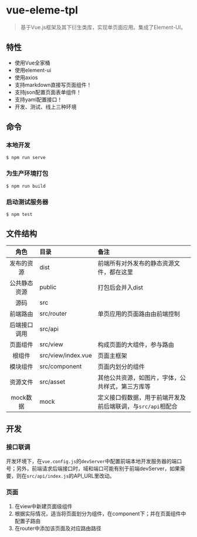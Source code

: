 # vue-eleme-tpl

> 基于Vue.js框架及其下衍生类库，实现单页面应用。集成了Element-UI。

## 特性

* 使用Vue全家桶
* 使用element-ui
* 使用axios
* 支持markdown直接写页面组件！
* 支持json配置页面表单组件！
* 支持yaml配置接口！
* 开发、测试、线上三种环境

## 命令

### 本地开发

```
$ npm run serve
```

### 为生产环境打包

```
$ npm run build
```

### 启动测试服务器

```
$ npm test
```

## 文件结构

| 角色 | 目录 | 备注 |
| :---: | :--- | :--- |
| 发布的资源 | dist | 前端所有对外发布的静态资源文件，都在这里 |
| 公共静态资源 | public | 打包后会并入dist |
| 源码 | src | |
| 前端路由 | src/router | 单页应用的页面路由由前端控制 |
| 后端接口调用 | src/api | |
| 页面组件 | src/view | 构成页面的大组件，参与路由 |
| 根组件 | src/view/index.vue | 页面主框架 |
| 模块组件 | src/component | 页面内划分的组件 |
| 资源文件 | src/asset | 其他公共资源，如图片，字体，公共样式，第三方库等 |
| mock数据 | mock | 定义接口假数据，用于前端开发及前后端联调，与`src/api`相配合 |

## 开发

### 接口联调

开发环境下，在`vue.config.js`的`devServer`中配置前端本地开发服务器的端口号；另外，前端请求后端接口时，域和端口可能有别于前端devServer，如果需要，则在`src/api/index.js`的API_URL里改动。

### 页面

1. 在view中新建页面级组件
2. 根据实际情况，适当将页面划分为组件，在component下；并在页面组件中配置子路由
3. 在router中添加该页面及对应路由路径
